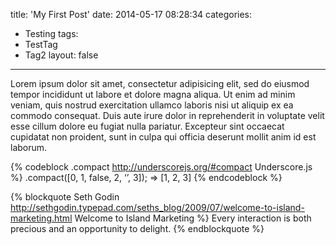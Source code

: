 title: 'My First Post'
date: 2014-05-17 08:28:34
categories:
 - Testing
tags:
 - TestTag
 - Tag2
layout: false
---
<div data-ng-controller="BlogController">
   Lorem ipsum dolor sit amet, consectetur adipisicing elit, sed do eiusmod tempor incididunt ut labore et dolore magna aliqua. Ut enim ad minim veniam, quis nostrud exercitation ullamco laboris nisi ut aliquip ex ea commodo consequat. Duis aute irure dolor in reprehenderit in voluptate velit esse cillum dolore eu fugiat nulla pariatur. Excepteur sint occaecat cupidatat non proident, sunt in culpa qui officia deserunt mollit anim id est laborum.
   <!-- more -->

   {% codeblock .compact http://underscorejs.org/#compact Underscore.js %}
   .compact([0, 1, false, 2, ‘’, 3]);
   => [1, 2, 3]
   {% endcodeblock %}

   {% blockquote Seth Godin http://sethgodin.typepad.com/seths_blog/2009/07/welcome-to-island-marketing.html Welcome to Island Marketing %}
   Every interaction is both precious and an opportunity to delight.
   {% endblockquote %}
</div>
